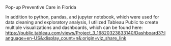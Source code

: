 Pop-up Preventive Care in Florida

In addition to python, pandas, and jupyter notebook, which were used for data cleaning and exploratory analysis, I utilized Tableau Public to create multiple visualizations and dashboards, which can be found here:
https://public.tableau.com/views/Project_3_16820323833140/Dashboard3?:language=en-US&:display_count=n&:origin=viz_share_link
